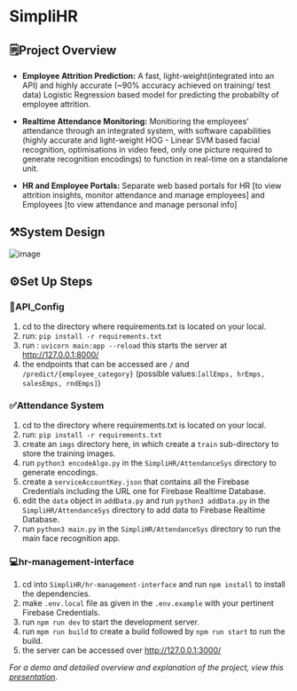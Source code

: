 # SimpliHR

## 🗒️Project Overview 

 - **Employee Attrition Prediction:**
 A fast, light-weight(integrated into an API) and highly accurate (~90%  accuracy achieved on training/ test data) Logistic Regression based model for predicting the probabilty of employee attrition.
 
 - **Realtime Attendance Monitoring:**
 Monitioring the employees' attendance through an integrated system, with software capabilities (highly accurate and light-weight HOG - Linear SVM based facial recognition, optimisations in video feed, only one picture required to generate recognition encodings) to function in real-time on a standalone unit.
 
 - **HR and Employee Portals:**
 Separate web based portals for HR [to view attrition insights, monitor attendance and manage employees] and Employees [to view attendance and manage personal info]
 
 ## ⚒️System Design 
 
![image](https://user-images.githubusercontent.com/60323313/227006779-5756ed51-1251-482e-ad7a-eec8493c64f2.png)

 ## ⚙️Set Up Steps 
 
 ### 🔗API_Config
 
 1. cd to the directory where requirements.txt is located on your local.
 2. run: `pip install -r requirements.txt`
 3. run : `uvicorn main:app --reload` this starts the server at http://127.0.0.1:8000/ 
 4. the endpoints that can be accessed are `/` and `/predict/{employee_category}` (possible values:`[allEmps, hrEmps, salesEmps, rndEmps]`)
 
 ### ✅Attendance System

 1. cd to the directory where requirements.txt is located on your local.
 2. run: `pip install -r requirements.txt`
 3. create an `imgs` directory here, in which create a `train` sub-directory to store the training images.
 4. run `python3 encodeAlgo.py` in the `SimpliHR/AttendanceSys` directory to generate encodings.
 5. create a `serviceAccountKey.json` that contains all the Firebase Credentials including the URL one for Firebase Realtime Database.
 6. edit the `data` object in `addData.py` and run `python3 addData.py` in the `SimpliHR/AttendanceSys` directory to add data to Firebase Realtime Database.
 7. run `python3 main.py` in the `SimpliHR/AttendanceSys` directory to run the main face recognition app.
 
 ### 💻hr-management-interface
 
 1. cd into `SimpliHR/hr-management-interface` and run `npm install` to install the dependencies.
 2. make `.env.local` file as given in the `.env.example` with your pertinent Firebase Credentials.
 3. run `npm run dev` to start the development server.
 4. run `mpm run build` to create a build followed by `npm run start` to run the build.
 5. the server can be accessed over http://127.0.0.1:3000/
 
 
 *For a demo and detailed overview and explanation of the project, view this <a href="https://www.canva.com/design/DAFdsbWonHY/6nce2S5DCoYNnrc6nt2h4A/view?utm_content=DAFdsbWonHY&utm_campaign=designshare&utm_medium=link&utm_source=publishsharelink" >presentation</a>.*
